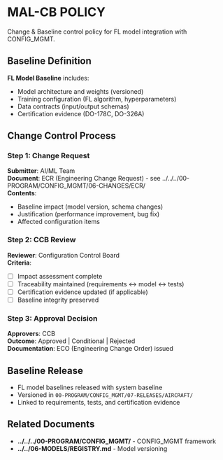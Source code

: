 # MAL-CB POLICY

Change & Baseline control policy for FL model integration with CONFIG_MGMT.

## Baseline Definition

**FL Model Baseline** includes:
- Model architecture and weights (versioned)
- Training configuration (FL algorithm, hyperparameters)
- Data contracts (input/output schemas)
- Certification evidence (DO-178C, DO-326A)

## Change Control Process

### Step 1: Change Request

**Submitter**: AI/ML Team  
**Document**: ECR (Engineering Change Request) - see ../../../00-PROGRAM/CONFIG_MGMT/06-CHANGES/ECR/  
**Contents**:
- Baseline impact (model version, schema changes)
- Justification (performance improvement, bug fix)
- Affected configuration items

### Step 2: CCB Review

**Reviewer**: Configuration Control Board  
**Criteria**:
- [ ] Impact assessment complete
- [ ] Traceability maintained (requirements ↔ model ↔ tests)
- [ ] Certification evidence updated (if applicable)
- [ ] Baseline integrity preserved

### Step 3: Approval Decision

**Approvers**: CCB  
**Outcome**: Approved | Conditional | Rejected  
**Documentation**: ECO (Engineering Change Order) issued

## Baseline Release

- FL model baselines released with system baseline
- Versioned in `00-PROGRAM/CONFIG_MGMT/07-RELEASES/AIRCRAFT/`
- Linked to requirements, tests, and certification evidence

## Related Documents

- **../../../00-PROGRAM/CONFIG_MGMT/** - CONFIG_MGMT framework
- **../../06-MODELS/REGISTRY.md** - Model versioning
